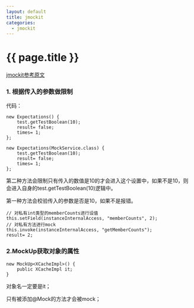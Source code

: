 ```yaml
---
layout: default
title: jmockit 
categories:
  - jmockit
---
```


# {{ page.title }}

[jmockit参考原文](http://www.iteye.com/blogs/tag/jmockit)

### 1. 根据传入的参数做限制
代码：

	new Expectations() { 
		test.getTestBoolean(10); 
		result= false; 
		times= 1; 
	};
	
	new Expectations(MockService.class) { 
		test.getTestBoolean(10); 
		result= false; 
		times= 1; 
	}; 


第二种方法会限制只有传入的数值是10的才会进入这个设置中，如果不是10，则会进入自身的test.getTestBoolean(10)逻辑中。

第一种方法会校验传入的参数是否是10，如果不是报错。

	// 对私有int类型的memberCounts进行设值
	this.setField(instanceInternalAccess, "memberCounts", 2);
	// 对私有方法进行mock
	this.invoke(instanceInternalAccess, "getMemberCounts");
	result= 2;


### 2.MockUp获取对象的属性

	new MockUp<XCacheImpl>() {
		public XCacheImpl it;
	}

对象名一定要是it；

只有被添加@Mock的方法才会被mock；
